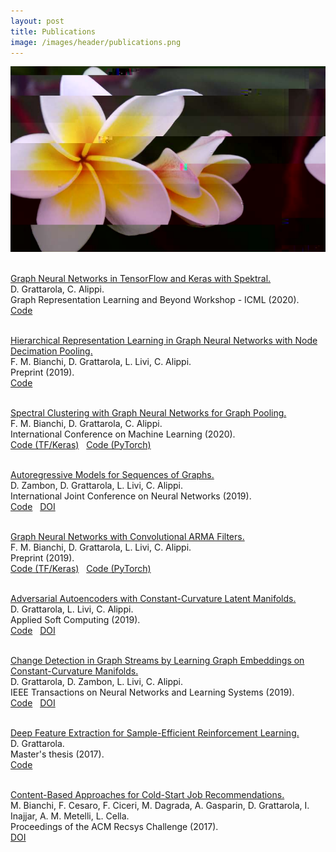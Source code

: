 ```yaml
---
layout: post
title: Publications
image: /images/header/publications.png
---
```


<center>
    <img src="/images/header/publications.png" alt="Glitch art #1 (by Daniele Grattarola)" class="full-width"/>
</center>
<br>

<a href="https://arxiv.org/abs/2006.12138">Graph Neural Networks in TensorFlow and Keras with Spektral.</a>
<br>
D. Grattarola, C. Alippi.
<br>
Graph Representation Learning and Beyond Workshop - ICML (2020).
<br>
<a href="https://github.com/danielegrattarola/spektral" style="border-bottom: none;"><i class="fab fa-github"></i> Code</a> 
<br><br>

<a href="https://arxiv.org/abs/1910.11436">Hierarchical Representation Learning in Graph Neural Networks with Node Decimation Pooling.</a>
<br>
F. M. Bianchi, D. Grattarola, L. Livi, C. Alippi.
<br>
Preprint (2019).
<br>
<a href="https://github.com/danielegrattarola/decimation-pooling" style="border-bottom: none;"><i class="fab fa-github"></i> Code</a> 
<br><br>

<a href="https://arxiv.org/abs/1907.00481">Spectral Clustering with Graph Neural Networks for Graph Pooling.</a>
<br>
F. M. Bianchi, D. Grattarola, C. Alippi.
<br>
International Conference on Machine Learning (2020).
<br>
<a href="https://danielegrattarola.github.io/spektral/layers/pooling/#mincutpool" style="border-bottom: none;"><i class="fab fa-github"></i> Code (TF/Keras)</a> 
&nbsp;
<a href="https://pytorch-geometric.readthedocs.io/en/latest/modules/nn.html#module-torch_geometric.nn.dense.mincut_pool" style="border-bottom: none;"><i class="fab fa-github"></i> Code (PyTorch)</a> 
<br><br>

<a href="https://arxiv.org/abs/1903.07299">Autoregressive Models for Sequences of Graphs.</a>
<br>
D. Zambon, D. Grattarola, L. Livi, C. Alippi.
<br>
International Joint Conference on Neural Networks (2019).
<br>
<a href="https://github.com/dzambon/NGAR" style="border-bottom: none;"><i class="fab fa-github"></i> Code</a> 
&nbsp;
<a href="https://doi.org/10.1109/IJCNN.2019.8852131" style="border-bottom: none;"><i class="fas fa-book"></i> DOI</a>
<br><br>

<a href="https://arxiv.org/abs/1901.01343">Graph Neural Networks with Convolutional ARMA Filters.</a>
<br>
F. M. Bianchi, D. Grattarola, L. Livi, C. Alippi.
<br>
Preprint (2019).
<br>
<a href="https://danielegrattarola.github.io/spektral/layers/convolution/#armaconv" style="border-bottom: none;"><i class="fab fa-github"></i> Code (TF/Keras)</a> 
&nbsp;
<a href="https://pytorch-geometric.readthedocs.io/en/latest/modules/nn.html#torch_geometric.nn.conv.ARMAConv" style="border-bottom: none;"><i class="fab fa-github"></i> Code (PyTorch)</a> 
<br><br>

<a href="https://arxiv.org/abs/1812.04314">Adversarial Autoencoders with Constant-Curvature Latent Manifolds.</a>
<br>
D. Grattarola, L. Livi, C. Alippi.
<br>
Applied Soft Computing (2019).
<br>
<a href="https://github.com/danielegrattarola/ccm-aae" style="border-bottom: none;"><i class="fab fa-github"></i> Code</a> 
&nbsp;
<a href="https://doi.org/10.1016/j.asoc.2019.105511" style="border-bottom: none;"><i class="fas fa-book"></i> DOI</a>
<br><br>

<a href="https://arxiv.org/abs/1805.06299">Change Detection in Graph Streams by Learning Graph Embeddings on Constant-Curvature Manifolds.</a>
<br>
D. Grattarola, D. Zambon, L. Livi, C. Alippi.
<br>
IEEE Transactions on Neural Networks and Learning Systems (2019).
<br>
<a href="https://github.com/danielegrattarola/cdt-ccm-aae" style="border-bottom: none;"><i class="fab fa-github"></i> Code</a> 
&nbsp;
<a href="https://doi.org/10.1109/TNNLS.2019.2927301" style="border-bottom: none;"><i class="fas fa-book"></i> DOI</a>
<br><br>

<a href="/files/publications/2017_10_grattarola_master_thesis.pdf">Deep Feature Extraction for Sample-Efficient Reinforcement Learning.</a>
<br>
D. Grattarola.
<br>
Master's thesis (2017).
<br>
<a href="https://github.com/danielegrattarola/deepRFS" style="border-bottom: none;"><i class="fab fa-github"></i> Code</a> 
<br><br>

<a href="/files/publications/2017_grattarola_recsys.pdf">Content-Based Approaches for Cold-Start Job Recommendations.</a>
<br>
M. Bianchi, F. Cesaro, F. Ciceri, M. Dagrada, A. Gasparin, D. Grattarola, I. Inajjar, A. M. Metelli, L. Cella.
<br>
Proceedings of the ACM Recsys Challenge (2017).
<br>
<a href="https://doi.org/10.1145/3124791.3124793" style="border-bottom: none;"><i class="fas fa-book"></i> DOI</a>
<br><br>
